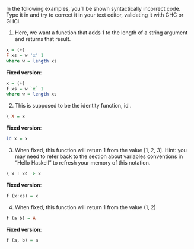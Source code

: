 In the following examples, you’ll be shown syntactically incorrect code. Type it in and try to correct it in your text editor, validating it with GHC or GHCi.

1. Here, we want a function that adds 1 to the length of a string
argument and returns that result.
```haskell
x = (+)
F xs = w 'x' 1
where w = length xs
```

**Fixed version**:
```haskell
x = (+)
f xs = w `x` 1
where w = length xs
```

2. This is supposed to be the identity function, id .
```haskell
\ X = x
```

**Fixed version**:
```haskell
id x = x
```

3. When fixed, this function will return 1 from the value [1, 2, 3]. Hint: you may need to refer back to the section about variables conventions in “Hello Haskell” to refresh your memory of this notation.
```haskell
\ x : xs -> x
```

**Fixed version**:
```haskell
f (x:xs) = x
```
4. When fixed, this function will return 1 from the value (1, 2)
```haskell
f (a b) = A
```

**Fixed version**:
```haskell
f (a, b) = a
```
